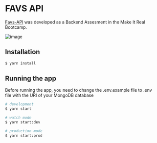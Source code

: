 # FAVS API

[Favs-API](https://github.com/paolorossig/favs-api) was developed as a Backend Assesment in the Make It Real Bootcamp.

![image](https://user-images.githubusercontent.com/62861353/164837894-01dddd8a-6f7f-4fa8-bbab-906e77b956ba.png)

## Installation

```bash
$ yarn install
```

## Running the app

Before running the app, you need to change the .env.example file to .env file with the URI of your MongoDB database

```bash
# development
$ yarn start

# watch mode
$ yarn start:dev

# production mode
$ yarn start:prod
```
